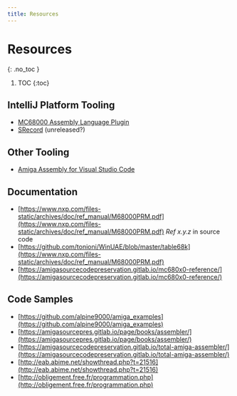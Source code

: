 ```yaml
---
title: Resources
---
```


# Resources
{: .no_toc }

1. TOC
{:toc}

## IntelliJ Platform Tooling

- [MC68000 Assembly Language Plugin](https://github.com/chrisly42/mc68000-asm-plugin)
- [SRecord](https://github.com/DerDan/SRecord) (unreleased?)

## Other Tooling

- [Amiga Assembly for Visual Studio Code](https://github.com/prb28/vscode-amiga-assembly/)

## Documentation

- [https://www.nxp.com/files-static/archives/doc/ref_manual/M68000PRM.pdf](https://www.nxp.com/files-static/archives/doc/ref_manual/M68000PRM.pdf) _Ref x.y.z_ in source code
- [https://github.com/tonioni/WinUAE/blob/master/table68k](https://www.nxp.com/files-static/archives/doc/ref_manual/M68000PRM.pdf)
- [https://amigasourcecodepreservation.gitlab.io/mc680x0-reference/](https://amigasourcecodepreservation.gitlab.io/mc680x0-reference/)

## Code Samples
- [https://github.com/alpine9000/amiga_examples](https://github.com/alpine9000/amiga_examples)
- [https://amigasourcepres.gitlab.io/page/books/assembler/](https://amigasourcepres.gitlab.io/page/books/assembler/)
- [https://amigasourcecodepreservation.gitlab.io/total-amiga-assembler/](https://amigasourcecodepreservation.gitlab.io/total-amiga-assembler/)
- [http://eab.abime.net/showthread.php?t=21516](http://eab.abime.net/showthread.php?t=21516)
- [http://obligement.free.fr/programmation.php](http://obligement.free.fr/programmation.php)